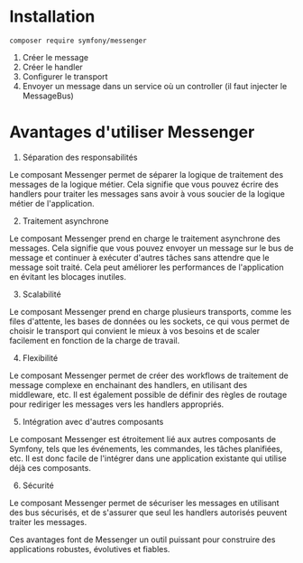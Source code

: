 # Installation

```
composer require symfony/messenger
```

1. Créer le message
2. Créer le handler
3. Configurer le transport
4. Envoyer un message dans un service où un controller (il faut injecter le MessageBus)


# Avantages d'utiliser Messenger

1. Séparation des responsabilités

Le composant Messenger permet de séparer la logique de traitement des messages de la logique métier. Cela signifie que vous pouvez écrire des handlers pour traiter les messages sans avoir à vous soucier de la logique métier de l'application.

2. Traitement asynchrone
   
Le composant Messenger prend en charge le traitement asynchrone des messages. Cela signifie que vous pouvez envoyer un message sur le bus de message et continuer à exécuter d'autres tâches sans attendre que le message soit traité. Cela peut améliorer les performances de l'application en évitant les blocages inutiles.


3. Scalabilité
   
Le composant Messenger prend en charge plusieurs transports, comme les files d'attente, les bases de données ou les sockets, ce qui vous permet de choisir le transport qui convient le mieux à vos besoins et de scaler facilement en fonction de la charge de travail.

4. Flexibilité 
   
Le composant Messenger permet de créer des workflows de traitement de message complexe en enchainant des handlers, en utilisant des middleware, etc. Il est également possible de définir des règles de routage pour rediriger les messages vers les handlers appropriés.

5. Intégration avec d'autres composants

Le composant Messenger est étroitement lié aux autres composants de Symfony, tels que les événements, les commandes, les tâches planifiées, etc. Il est donc facile de l'intégrer dans une application existante qui utilise déjà ces composants.

6. Sécurité 

Le composant Messenger permet de sécuriser les messages en utilisant des bus sécurisés, et de s'assurer que seul les handlers autorisés peuvent traiter les messages.

Ces avantages font de Messenger un outil puissant pour construire des applications robustes, évolutives et fiables.